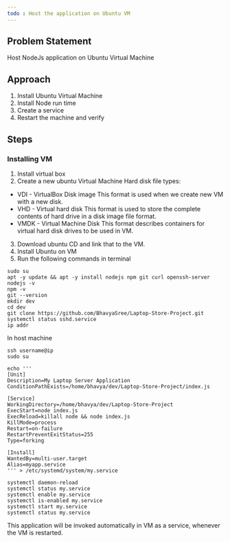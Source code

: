 ```yaml
---
todo : Host the application on Ubuntu VM
---
```


## Problem Statement

Host NodeJs application on Ubuntu Virtual Machine

## Approach

1. Install Ubuntu Virtual Machine
2. Install Node run time
3. Create a service
4. Restart the machine and verify

## Steps

### Installing VM
1. Install virtual box
2. Create a new ubuntu Virtual Machine
Hard disk file types:  
* VDI - VirtualBox Disk image
  This format is used when we create new VM with a new disk.
* VHD - Virtual hard disk
  This format is used to store the complete contents of hard drive in a disk image file format.  
* VMDK - Virtual Machine Disk
  This format describes containers for virtual hard disk drives to be used in VM.
3. Download ubuntu CD and link that to the VM.
4. Install Ubuntu on VM
5. Run the following commands in terminal


```shell
sudo su
apt -y update && apt -y install nodejs npm git curl openssh-server
nodejs -v
npm -v
git --version
mkdir dev
cd dev
git clone https://github.com/BhavyaSree/Laptop-Store-Project.git
systemctl status sshd.service
ip addr
```

In host machine
```
ssh username@ip
sudo su

echo '''
[Unit]
Description=My Laptop Server Application
ConditionPathExists=/home/bhavya/dev/Laptop-Store-Project/index.js

[Service]
WorkingDirectory=/home/bhavya/dev/Laptop-Store-Project
ExecStart=node index.js
ExecReload=killall node && node index.js
KillMode=process
Restart=on-failure
RestartPreventExitStatus=255
Type=forking

[Install]
WantedBy=multi-user.target
Alias=myapp.service
''' > /etc/systemd/system/my.service

systemctl daemon-reload
systemctl status my.service
systemctl enable my.service
systemctl is-enabled my.service
systemctl start my.service
systemctl status my.service
```

This application will be invoked automatically in VM as a service, whenever the VM is restarted.